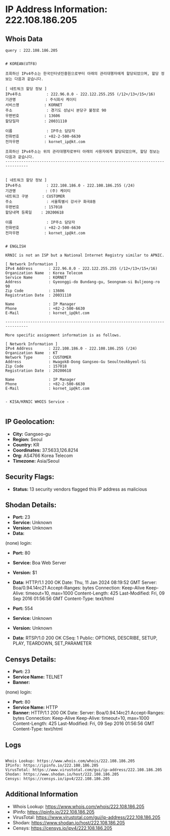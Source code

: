 # IP Address Information: 222.108.186.205

## Whois Data
```
query : 222.108.186.205


# KOREAN(UTF8)

조회하신 IPv4주소는 한국인터넷진흥원으로부터 아래의 관리대행자에게 할당되었으며, 할당 정보는 다음과 같습니다.

[ 네트워크 할당 정보 ]
IPv4주소           : 222.96.0.0 - 222.122.255.255 (/12+/13+/15+/16)
기관명             : 주식회사 케이티
서비스명           : KORNET
주소               : 경기도 성남시 분당구 불정로 90
우편번호           : 13606
할당일자           : 20031110

이름               : IP주소 담당자
전화번호           : +82-2-500-6630
전자우편           : kornet_ip@kt.com

조회하신 IPv4주소는 위의 관리대행자로부터 아래의 사용자에게 할당되었으며, 할당 정보는 다음과 같습니다.
--------------------------------------------------------------------------------


[ 네트워크 할당 정보 ]
IPv4주소           : 222.108.186.0 - 222.108.186.255 (/24)
기관명             : (주) 케이티
네트워크 구분      : CUSTOMER
주소               : 서울특별시 강서구 화곡8동
우편번호           : 157018
할당내역 등록일    : 20200618

이름               : IP주소 담당자
전화번호           : +82-2-500-6630
전자우편           : kornet_ip@kt.com


# ENGLISH

KRNIC is not an ISP but a National Internet Registry similar to APNIC.

[ Network Information ]
IPv4 Address       : 222.96.0.0 - 222.122.255.255 (/12+/13+/15+/16)
Organization Name  : Korea Telecom
Service Name       : KORNET
Address            : Gyeonggi-do Bundang-gu, Seongnam-si Buljeong-ro 90
Zip Code           : 13606
Registration Date  : 20031110

Name               : IP Manager
Phone              : +82-2-500-6630
E-Mail             : kornet_ip@kt.com

--------------------------------------------------------------------------------

More specific assignment information is as follows.

[ Network Information ]
IPv4 Address       : 222.108.186.0 - 222.108.186.255 (/24)
Organization Name  : KT
Network Type       : CUSTOMER
Address            : Hwagok8-Dong Gangseo-Gu Seoulteukbyeol-Si
Zip Code           : 157018
Registration Date  : 20200618

Name               : IP Manager
Phone              : +82-2-500-6630
E-Mail             : kornet_ip@kt.com


- KISA/KRNIC WHOIS Service -


```
## IP Geolocation:
- **City:** Gangseo-gu
- **Region:** Seoul
- **Country:** KR
- **Coordinates:** 37.5633,126.8214
- **Org:** AS4766 Korea Telecom
- **Timezone:** Asia/Seoul

## Security Flags:
- **Status:** 13 security vendors flagged this IP address as malicious

## Shodan Details:
- **Port:** 23
- **Service:** Unknown
- **Version:** Unknown
- **Data:** 
(none) login: 

- **Port:** 80
- **Service:** Boa Web Server
- **Version:** $1
- **Data:** HTTP/1.1 200 OK
Date: Thu, 11 Jan 2024 08:19:52 GMT
Server: Boa/0.94.14rc21
Accept-Ranges: bytes
Connection: Keep-Alive
Keep-Alive: timeout=10, max=1000
Content-Length: 425
Last-Modified: Fri, 09 Sep 2016 01:56:56 GMT
Content-Type: text/html



- **Port:** 554
- **Service:** Unknown
- **Version:** Unknown
- **Data:** RTSP/1.0 200 OK
CSeq: 1
Public: OPTIONS, DESCRIBE, SETUP, PLAY, TEARDOWN, SET_PARAMETER



## Censys Details:
- **Port:** 23
- **Service Name:** TELNET
- **Banner:** 
(none) login: 

- **Port:** 80
- **Service Name:** HTTP
- **Banner:** HTTP/1.1 200 OK
Date:  <REDACTED>
Server: Boa/0.94.14rc21
Accept-Ranges: bytes
Connection: Keep-Alive
Keep-Alive: timeout=10, max=1000
Content-Length: 425
Last-Modified: Fri, 09 Sep 2016 01:56:56 GMT
Content-Type: text/html


## Logs
```

Whois Lookup: https://www.whois.com/whois/222.108.186.205
IPinfo: https://ipinfo.io/222.108.186.205
VirusTotal: https://www.virustotal.com/gui/ip-address/222.108.186.205
Shodan: https://www.shodan.io/host/222.108.186.205
Censys: https://censys.io/ipv4/222.108.186.205

```
## Additional Information
- Whois Lookup: https://www.whois.com/whois/222.108.186.205
- IPinfo: https://ipinfo.io/222.108.186.205
- VirusTotal: https://www.virustotal.com/gui/ip-address/222.108.186.205
- Shodan: https://www.shodan.io/host/222.108.186.205
- Censys: https://censys.io/ipv4/222.108.186.205

